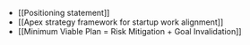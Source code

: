 - [[Positioning statement]]
- [[Apex strategy framework for startup work alignment]]
- [[Minimum Viable Plan = Risk Mitigation + Goal Invalidation]]
